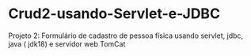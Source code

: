 # Crud2-usando-Servlet-e-JDBC
Projeto 2: Formulário de cadastro de pessoa física usando servlet, jdbc, java ( jdk18) e servidor web TomCat
